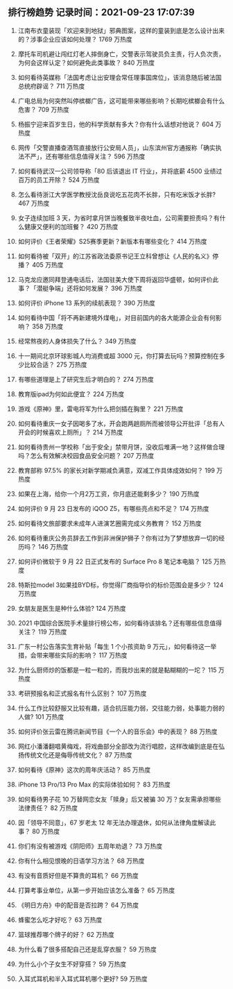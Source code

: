 
## 排行榜趋势 记录时间：2021-09-23 17:07:39
  
  1. 江南布衣童装现「欢迎来到地狱」邪典图案，这样的童装到底是怎么设计出来的？涉事企业应该如何处理？ 1769 万热度
    
  2. 摩托车司机避让闯红灯老人摔倒身亡，交警表示驾驶员负主责，行人负次责，为何会这样认定？如何避免此类事故？ 840 万热度
    
  3. 如何看待英媒称「法国考虑让出安理会常任理事国席位」，该消息随后被法国总统府辟谣？ 711 万热度
    
  4. 广电总局为何突然叫停槟榔广告，这可能带来哪些影响？长期吃槟榔会有什么危害？ 709 万热度
    
  5. 杨振宁迎来百岁生日，他的科学贡献有多大？你有什么话想对他说？ 604 万热度
    
  6. 网传「交警直播查酒驾直接放行公安局人员」，山东滨州官方通报称「确实执法不严」，还有哪些信息值得关注？ 596 万热度
    
  7. 如何看待武汉一公司领导称「80 后该退出 IT 行业」，并将底薪 4500 业绩过百万的员工开除？ 524 万热度
    
  8. 怎么看待浙江大学医学教授沈岳良说吃五花肉不长胖，只有吃米饭才长胖? 467 万热度
    
  9. 女子连续加班 3 天，为省时拿月饼当晚餐致半夜吐血，公司需要担责吗？有什么健康又便利的加班餐？ 420 万热度
    
  10. 如何评价《王者荣耀》S25赛季更新？新版本有哪些变化？ 414 万热度
    
  11. 如何看待被「双开」的江苏省政法委原书记王立科曾想让《人民的名义》停播？ 405 万热度
    
  12. 马克龙应邀同拜登通电话后，法国驻美大使下周将返回华盛顿，如何评价此事？「潜艇争端」还将如何发展？ 396 万热度
    
  13. 如何评价 iPhone 13 系列的续航表现？ 390 万热度
    
  14. 如何看待中国「将不再新建境外煤电」，对目前国内的各大能源企业会有何影响？ 358 万热度
    
  15. 经常熬夜的人身体损失了什么？ 349 万热度
    
  16. 十一期间北京环球影城人均消费或超 3000 元，你打算去玩吗？预算控制在多少比较合适？ 275 万热度
    
  17. 有哪些道理是上了研究生后才明白的？ 274 万热度
    
  18. 教育版ipad为何如此便宜？ 224 万热度
    
  19. 游戏《原神》里，雷电将军为什么把剑插在胸里？ 221 万热度
    
  20. 如何看待重庆一女子因喝多了水，开会跑两趟厕所而被领导公开批评「总有人开会的时候喜欢上厕所」？ 214 万热度
    
  21. 如何看待贵州一学校称「出于安全」禁带月饼，没收后堆满一地？这样做合理吗？怎么有效解决校园食品安全问题？ 207 万热度
    
  22. 教育部称 97.5% 的家长对新学期减负满意，双减工作具体成效如何？ 199 万热度
    
  23. 如果在上海，给你一个月2万工资，你月底还能剩多少？ 190 万热度
    
  24. 如何评价 9 月 23 日发布的 iQOO Z5，有哪些亮点和不足？ 174 万热度
    
  25. 如何看待文旅部要求未成年人进演艺圈需完成义务教育？ 152 万热度
    
  26. 如何看待重庆公务员辞去工作到非洲保护狮子？你有过为了梦想放弃一切的经历吗？ 146 万热度
    
  27. 如何评价微软于 9 月 22 日正式发布的 Surface Pro 8 笔记本电脑？ 125 万热度
    
  28. 特斯拉model 3如果挂BYD标，你觉得厂商指导价的标价范围会是多少？ 124 万热度
    
  29. 女朋友是医生是种什么体验? 124 万热度
    
  30. 2021 中国综合医院手术量排行榜公布，如何看待该排名？还有哪些信息值得关注？ 119 万热度
    
  31. 广东一村公告落实生育补贴「每生 1 个小孩资助 9 万元」，如何看待这一举措，会带来哪些实际的影响？ 117 万热度
    
  32. 为什么厨师炒的饭都是一粒一粒的，而我炒出来的就是黏糊糊的一坨？ 115 万热度
    
  33. 考研预报名和正式报名有什么区别？ 107 万热度
    
  34. 什么工作比较舒服又比较有趣，适合抗压能力弱，交往能力弱，处事能力弱的人做? 101 万热度
    
  35. 如何评价张云雷在腾讯新闻节目《一个人的音乐会》中的表现？ 88 万热度
    
  36. 网红小潘潘翻唱黄梅戏，将戏曲部分全部改为流行唱腔，这样改编到底是在弘扬传统文化还是侮辱传统文化？ 87 万热度
    
  37. 如何看待《原神》这次的周年庆活动？ 85 万热度
    
  38. iPhone 13 Pro/13 Pro Max 的实际体验如何？ 83 万热度
    
  39. 如何看待男子花 10 万替网恋女友「赎身」后又被骗 30 万？女友需承担哪些法律责任？ 82 万热度
    
  40. 因「领导不同意」，67 岁老太 12 年无法办理退休，如何从法律角度解读此事？ 80 万热度
    
  41. 你们有没有被游戏《阴阳师》五周年劝退？ 73 万热度
    
  42. 你有什么相见恨晚的日语学习方法？ 68 万热度
    
  43. 有没有音质好但是不算贵的耳机？ 66 万热度
    
  44. 打算考事业单位，从第一步开始应该怎么准备？ 65 万热度
    
  45. 《明日方舟》中的配音是否拉跨？ 64 万热度
    
  46. 蜂蜜怎么吃才好吃？ 63 万热度
    
  47. 篮球推荐哪个牌子的好？ 62 万热度
    
  48. 为什么看了很多搭配自己还是乱穿衣服？ 59 万热度
    
  49. 为什么小个子女生不好穿搭？ 59 万热度
    
  50. 入耳式耳机和半入耳式耳机哪个更好? 59 万热度
    